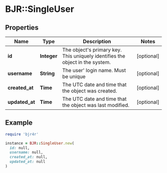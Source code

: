 # BJR::SingleUser

## Properties

| Name | Type | Description | Notes |
| ---- | ---- | ----------- | ----- |
| **id** | **Integer** | The object&#39;s primary key. This uniquely identifies the object in the system. | [optional] |
| **username** | **String** | The user&#39; login name. Must be unique | [optional] |
| **created_at** | **Time** | The UTC date and time that the object was created. | [optional] |
| **updated_at** | **Time** | The UTC date and time that the object was last modified. | [optional] |

## Example

```ruby
require 'bjr4r'

instance = BJR::SingleUser.new(
  id: null,
  username: null,
  created_at: null,
  updated_at: null
)
```

